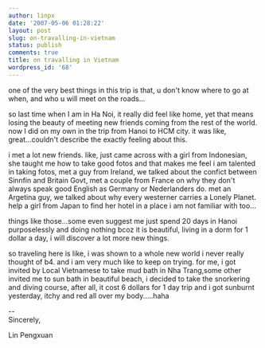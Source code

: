 ```yaml
---
author: linpx
date: '2007-05-06 01:28:22'
layout: post
slug: on-travalling-in-vietnam
status: publish
comments: true
title: on travalling in Vietnam
wordpress_id: '68'
---
```


one of the very best things in this trip is that, u don't know where to go at
when, and who u will meet on the roads...


so last time when I am in Ha Noi, it really did feel like home, yet that means
losing the beauty of meeting new friends coming from the rest of the world.
now I did on my own in the trip from Hanoi to HCM city. it was like,
great...couldn't describe the exactly feeling about this.


i met a lot new friends. like, just came across with a girl from Indonesian,
she taught me how to take good fotos and that makes me feel i am talented in
taking fotos, met a guy from Ireland, we talked about the confict between
Sinnfin and Britain Govt, met a couple from France on why they don't always
speak good English as Germany or Nederlanders do. met an Argetina guy, we
talked about why every westerner carries a Lonely Planet. help a girl from
Japan to find her hotel in a place i am not familiar with too...


things like those...some even suggest me just spend 20 days in Hanoi
purposelessly and doing nothing bcoz it is beautiful, living in a dorm for 1
dollar a day, i will discover a lot more new things.


so traveling here is like, i was shown to a whole new world i never really
thought of b4. and i am very much like to keep on trying. for me, i got
invited by Local Vietnamese to take mud bath in Nha Trang,some other invited
me to sun bath in beautiful beach, i decided to take the snorkering and diving
course, after all, it cost 6 dollars for 1 day trip and i got sunburnt
yesterday, itchy and red all over my body.....haha


  
  
--   
Sincerely,

  
Lin Pengxuan

